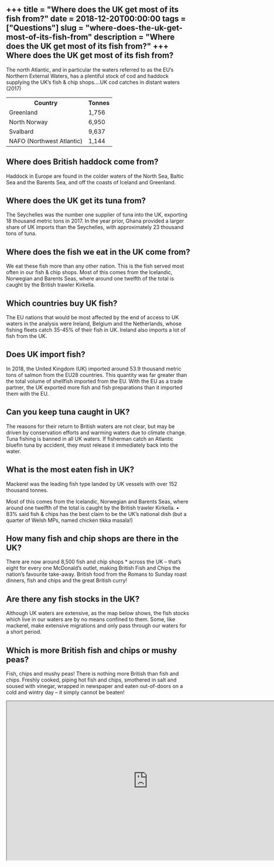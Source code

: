 +++
title = "Where does the UK get most of its fish from?"
date = 2018-12-20T00:00:00
tags = ["Questions"]
slug = "where-does-the-uk-get-most-of-its-fish-from"
description = "Where does the UK get most of its fish from?"
+++
Where does the UK get most of its fish from?
--------------------------------------------

The north Atlantic, and in particular the waters referred to as the EU’s Northern External Waters, has a plentiful stock of cod and haddock supplying the UK’s fish &amp; chip shops….UK cod catches in distant waters (2017)

<table><tr><th>Country</th><th>Tonnes</th></tr><tr><td>Greenland</td><td>1,756</td></tr><tr><td>North Norway</td><td>6,950</td></tr><tr><td>Svalbard</td><td>9,637</td></tr><tr><td>NAFO (Northwest Atlantic)</td><td>1,144</td></tr></table>

Where does British haddock come from?
-------------------------------------

Haddock in Europe are found in the colder waters of the North Sea, Baltic Sea and the Barents Sea, and off the coasts of Iceland and Greenland.

Where does the UK get its tuna from?
------------------------------------

The Seychelles was the number one supplier of tuna into the UK, exporting 18 thousand metric tons in 2017. In the year prior, Ghana provided a larger share of UK imports than the Seychelles, with approximately 23 thousand tons of tuna.

Where does the fish we eat in the UK come from?
-----------------------------------------------

We eat these fish more than any other nation. This is the fish served most often in our fish &amp; chip shops. Most of this comes from the Icelandic, Norwegian and Barents Seas, where around one twelfth of the total is caught by the British trawler Kirkella.

Which countries buy UK fish?
----------------------------

The EU nations that would be most affected by the end of access to UK waters in the analysis were Ireland, Belgium and the Netherlands, whose fishing fleets catch 35-45% of their fish in UK. Ireland also imports a lot of fish from the UK.

Does UK import fish?
--------------------

In 2018, the United Kingdom (UK) imported around 53.9 thousand metric tons of salmon from the EU28 countries. This quantity was far greater than the total volume of shellfish imported from the EU. With the EU as a trade partner, the UK exported more fish and fish preparations than it imported them with the EU.

Can you keep tuna caught in UK?
-------------------------------

The reasons for their return to British waters are not clear, but may be driven by conservation efforts and warming waters due to climate change. Tuna fishing is banned in all UK waters. If fisherman catch an Atlantic bluefin tuna by accident, they must release it immediately back into the water.

What is the most eaten fish in UK?
----------------------------------

Mackerel was the leading fish type landed by UK vessels with over 152 thousand tonnes.

Most of this comes from the Icelandic, Norwegian and Barents Seas, where around one twelfth of the total is caught by the British trawler Kirkella. • 83% said fish &amp; chips has the best claim to be the UK’s national dish (but a quarter of Welsh MPs, named chicken tikka masala!)

How many fish and chip shops are there in the UK?
-------------------------------------------------

There are now around 8,500 fish and chip shops \* across the UK – that’s eight for every one McDonald’s outlet, making British Fish and Chips the nation’s favourite take-away. British food from the Romans to Sunday roast dinners, fish and chips and the great British curry!

Are there any fish stocks in the UK?
------------------------------------

Although UK waters are extensive, as the map below shows, the fish stocks which live in our waters are by no means confined to them. Some, like mackerel, make extensive migrations and only pass through our waters for a short period.

Which is more British fish and chips or mushy peas?
---------------------------------------------------

Fish, chips and mushy peas! There is nothing more British than fish and chips. Freshly cooked, piping hot fish and chips, smothered in salt and soused with vinegar, wrapped in newspaper and eaten out-of-doors on a cold and wintry day – it simply cannot be beaten!

<iframe allow="accelerometer; autoplay; clipboard-write; encrypted-media; gyroscope; picture-in-picture" allowfullscreen="" class="__youtube_prefs__  epyt-is-override  no-lazyload" data-no-lazy="1" data-origheight="433" data-origwidth="770" data-skipgform_ajax_framebjll="" height="433" id="_ytid_86637" loading="lazy" src="https://www.youtube.com/embed/dM9mAdKmH6w?enablejsapi=1&autoplay=0&cc_load_policy=0&cc_lang_pref=&iv_load_policy=1&loop=0&modestbranding=0&rel=1&fs=1&playsinline=0&autohide=2&theme=dark&color=red&controls=1&" title="YouTube player" width="770"></iframe>